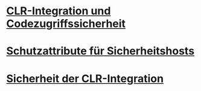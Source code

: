 # [CLR-Integration und Codezugriffssicherheit](clr-integration-code-access-security.md)

# [Schutzattribute für Sicherheitshosts](../../../relational-databases/clr-integration-security-host-protection-attributes/host-protection-attributes-and-clr-integration-programming.md)

# [Sicherheit der CLR-Integration](clr-integration-security.md)
